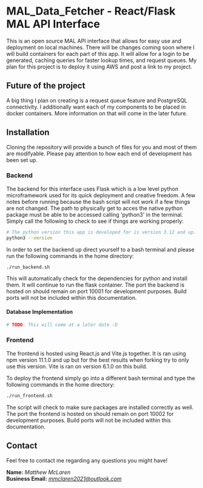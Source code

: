 # MAL_Data_Fetcher - React/Flask MAL API Interface

This is an open source MAL API interface that allows for easy use and deployment on local machines. There will be changes coming soon where I will build containers for each part of this app. It will allow for a login to be generated, caching queries for faster lookup times, and request queues. My plan for this project is to deploy it using AWS and post a link to my project.

## Future of the project

A big thing I plan on creating is a request queue feature and PostgreSQL connectivity. I additionally want each of my components to be placed in docker containers. More information on that will come in the later future.

## Installation

Cloning the repository will provide a bunch of files for you and most of them are modifyable. Please pay attention to how each end of development has been set up.

### Backend

The backend for this interface uses Flask which is a low level python microframework used for its quick deployment and creative freedom. A few notes before running because the bash script will not work if a few things are not changed. The path to physically get to acces the native python package must be able to be accessed calling 'python3' in the terminal. Simply call the following to check to see if things are working properly:

```bash
# The python version this app is developed for is version 3.12 and up.
python3 --version
```

In order to set the backend up direct yourself to a bash terminal and please run the following commands in the home directory:

```bash
./run_backend.sh
```

This will automatically check for the dependencies for python and install them. It will continue to run the flask container. The port the backend is hosted on should remain on port 10001 for development purposes. Build ports will not be included within this documentation.

#### Database Implementation
```py
# TODO: This will come at a later date :D
```

### Frontend

The frontend is hosted using React.js and Vite.js together. It is ran using npm version 11.1.0 and up but for the best results when forking try to only use this version. Vite is ran on version 6.1.0 on this build.

To deploy the frontend simply go into a different bash terminal and type the following commands in the home directory:

```bash
./run_frontend.sh
```

The script will check to make sure packages are installed correctly as well. The port the frontend is hosted on should remain on port 10002 for development purposes. Build ports will not be included within this documentation.

## Contact

Feel free to contact me regarding any questions you might have!

**Name:** *Matthew McLaren*  
**Business Email:** *mmclaren2021@outlook.com*